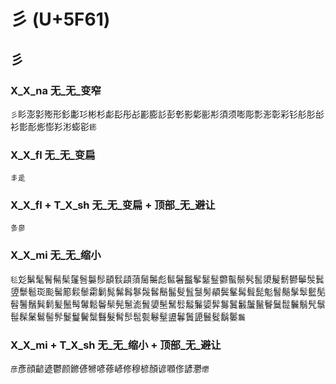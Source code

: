 # 彡 (U+5F61)

## 彡

### X_X_na 无_无_变窄
`彡`䀐澎㣐㱶形釤㣑㣉彬杉虨髟彤㣌彲膨䚲彭㣏影㣓彨㣋須须嘭彫彯浵彰彩钐䑣肜㣍衫㣒耏烿憉羏涁蟛彮`䤯`

### X_X_fl 无_无_变扁
`丯辵`

### X_X_fl + T_X_sh 无_无_变扁 + 顶部_无_避让
`㣊㣎`

### X_X_mi 无_无_缩小 
`毝`彣鬀髦鬌髵髤鬔䯽䰋髿䫠䯼頿蕦䯾䰑彪䯲䰇䰔鬇䰈䰃䖇蟚鬃䯮䯻澃髲鬋鬰鬡䯸鬂䇓䰒髱珳颩髺簓鬏䰍霦鬎髨髴髥鬖䯷䯺鬝髷䯭䯶䯹髣䫇鬓髼髯髶髭鬽䭮鬜髳䯿䰐髧髫鬐鬚髸鬁髪鬛髩䰊鬆鬠䯱髡䰄滮䰅嬃髬鬗䯳䰉鬑媭䯵䰓鬒䰏䰕鬣鬙鬕䰌鬤鬅髠䰁髰髹䰆鬄髻䯰鬉鬘鬢䰂䰖髮髾䯯髢甏鬈髽盨鬊䰎頾鬟䯴鬍䰀`鬞`

### X_X_mi + T_X_sh 无_无_缩小 + 顶部_无_避让
`彦`彥顔齴遃鬱颜鎀偐㹋喭蓚嵃修穆楌顏谚㘖俢諺灪`爩`
